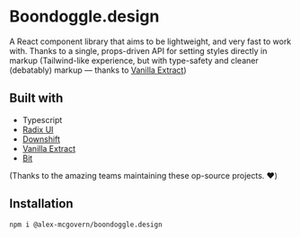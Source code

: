 # Boondoggle.design

A React component library that aims to be lightweight, and very fast to work with. Thanks to a single, props-driven API for setting styles directly in markup (Tailwind-like experience, but with type-safety and cleaner (debatably) markup — thanks to [Vanilla Extract](https://vanilla-extract.style/))

## Built with

- Typescript
- [Radix UI](https://www.radix-ui.com/)
- [Downshift](https://www.downshift-js.com/)
- [Vanilla Extract](https://vanilla-extract.style/)
- [Bit](https://bit.dev/)

(Thanks to the amazing teams maintaining these op-source projects. ❤️)

## Installation

```bash
npm i @alex-mcgovern/boondoggle.design
```
